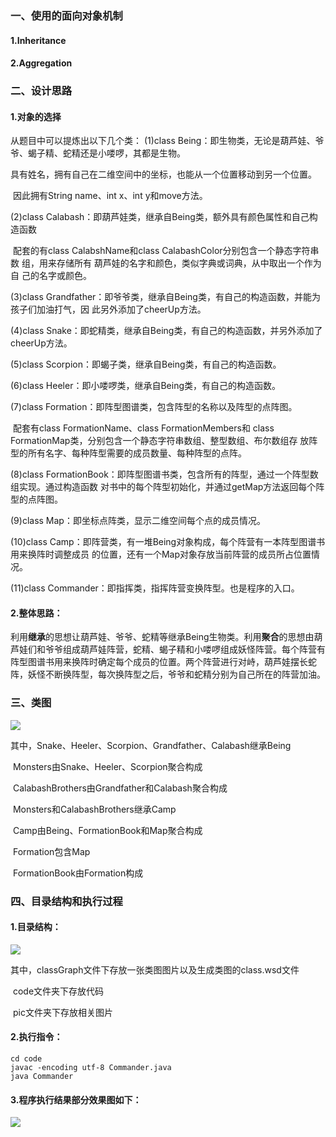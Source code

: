 ### 一、使用的面向对象机制

#### 1.Inheritance

#### 2.Aggregation

### 二、设计思路

#### 1.对象的选择

从题目中可以提炼出以下几个类：
(1)class Being：即生物类，无论是葫芦娃、爷爷、蝎子精、蛇精还是小喽啰，其都是生物。

​							具有姓名，拥有自己在二维空间中的坐标，也能从一个位置移动到另一个位置。

​							因此拥有String name、int x、int y和move方法。

(2)class Calabash：即葫芦娃类，继承自Being类，额外具有颜色属性和自己构造函数

​								  配套的有class CalabshName和class CalabashColor分别包含一个静态字符串数								  组，用来存储所有	葫芦娃的名字和颜色，类似字典或词典，从中取出一个作为自								  己的名字或颜色。

(3)class Grandfather：即爷爷类，继承自Being类，有自己的构造函数，并能为孩子们加油打气，因										此另外添加了cheerUp方法。

(4)class Snake：即蛇精类，继承自Being类，有自己的构造函数，并另外添加了cheerUp方法。

(5)class Scorpion：即蝎子类，继承自Being类，有自己的构造函数。

(6)class Heeler：即小喽啰类，继承自Being类，有自己的构造函数。

(7)class Formation：即阵型图谱类，包含阵型的名称以及阵型的点阵图。

​									 配套有class FormationName、class FormationMembers和									class FormationMap类，分别包含一个静态字符串数组、整型数组、布尔数组存									放阵型的所有名字、每种阵型需要的成员数量、每种阵型的点阵。

(8)class FormationBook：即阵型图谱书类，包含所有的阵型，通过一个阵型数组实现。通过构造函数											  对书中的每个阵型初始化，并通过getMap方法返回每个阵型的点阵图。

(9)class Map：即坐标点阵类，显示二维空间每个点的成员情况。

(10)class Camp：即阵营类，有一堆Being对象构成，每个阵营有一本阵型图谱书用来换阵时调整成员							   的位置，还有一个Map对象存放当前阵营的成员所占位置情况。

(11)class Commander：即指挥类，指挥阵营变换阵型。也是程序的入口。

#### 2.整体思路：

利用**继承**的思想让葫芦娃、爷爷、蛇精等继承Being生物类。利用**聚合**的思想由葫芦娃们和爷爷组成葫芦娃阵营，蛇精、蝎子精和小喽啰组成妖怪阵营。每个阵营有阵型图谱书用来换阵时确定每个成员的位置。两个阵营进行对峙，葫芦娃摆长蛇阵，妖怪不断换阵型，每次换阵型之后，爷爷和蛇精分别为自己所在的阵营加油。

### 三、类图

![](/classGraph/class.png)

其中，Snake、Heeler、Scorpion、Grandfather、Calabash继承Being

​			Monsters由Snake、Heeler、Scorpion聚合构成

​			CalabashBrothers由Grandfather和Calabash聚合构成

​			Monsters和CalabashBrothers继承Camp

​			Camp由Being、FormationBook和Map聚合构成

​			Formation包含Map

​			FormationBook由Formation构成						

### 四、目录结构和执行过程

#### 1.目录结构：

![](/pic/directory_structure.png)

其中，classGraph文件下存放一张类图图片以及生成类图的class.wsd文件

​			code文件夹下存放代码

​			pic文件夹下存放相关图片

#### 2.执行指令：

```
cd code
javac -encoding utf-8 Commander.java
java Commander
```

#### 3.程序执行结果部分效果图如下：

![](/pic/result.png)


